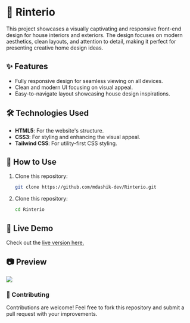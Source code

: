 # 🏡 Rinterio

This project showcases a visually captivating and responsive front-end design for house interiors and exteriors. The design focuses on modern aesthetics, clean layouts, and attention to detail, making it perfect for presenting creative home design ideas.  

## ✨ Features
- Fully responsive design for seamless viewing on all devices.  
- Clean and modern UI focusing on visual appeal.  
- Easy-to-navigate layout showcasing house design inspirations.  

## 🛠️ Technologies Used
- **HTML5**: For the website's structure.  
- **CSS3**: For styling and enhancing the visual appeal.  
- **Tailwind CSS**: For utility-first CSS styling.  

## 🚀 How to Use
1. Clone this repository:  
   ```bash
   git clone https://github.com/mdashik-dev/Rinterio.git
1. Clone this repository:  
   ```bash
   cd Rinterio

## 🌟 Live Demo
Check out the [live version here.](https://mdashik-dev.github.io/Rinterio/)

## 📷 Preview
![](https://raw.githubusercontent.com/mdashik-dev/Rinterio/refs/heads/main/Hero.png)

### 🤝 Contributing
Contributions are welcome! Feel free to fork this repository and submit a pull request with your improvements.
